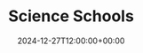 ---
weight: 10100
title: "Science Schools"
description: "Your Global Directory of Business Schools"
icon: database
date: 2024-12-27T12:00:00+00:00
---